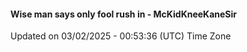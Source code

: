 #### Wise man says only fool rush in - McKidKneeKaneSir
Updated on 03/02/2025 - 00:53:36 (UTC) Time Zone
